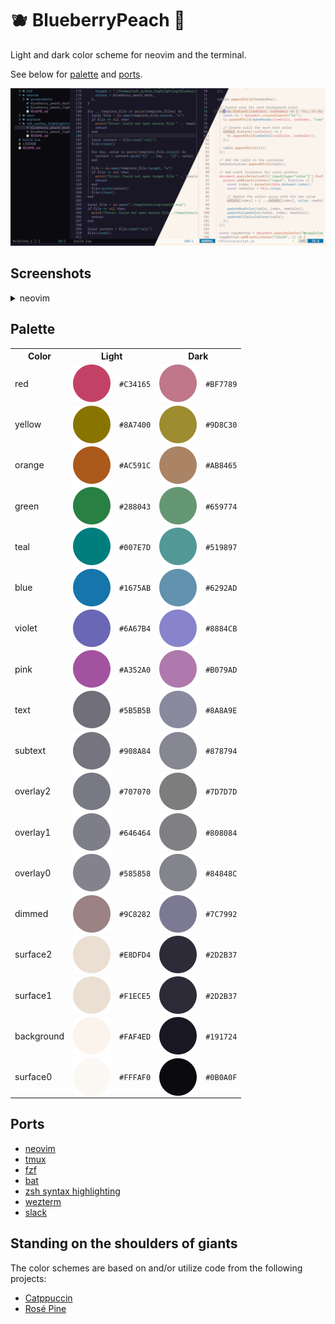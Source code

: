 # 🫐 BlueberryPeach 🍑

Light and dark color scheme for neovim and the terminal.

See below for [palette](#palette) and [ports](#ports).

<p align="center">
  <img src="./assets/social.png" alt="BlueberryPeach theme screenshot" />
</p>

## Screenshots

<details>
<summary>neovim</summary>
  <p align="center">
    <img src="./ports/neovim/screenshots/light.png" alt="BlueberryPeach light variant" />
    <img src="./ports/neovim/screenshots/dark.png" alt="BlueberryPeach dark variant" />
  </p>
</details>

## Palette

<table>
  <tr>
    <th>Color</th>
    <th colspan="2">Light</th>
    <th colspan="2">Dark</th>
  </tr>
  <tr>
	<td>red</td>
    <td><img valign='middle' src="./assets/light_red.svg" /></td>
    <td><code>#C34165</code></td>
    <td><img valign='middle' src="./assets/dark_red.svg" /></td>
    <td><code>#BF7789</code></td>
  </tr>
  <tr>
	<td>yellow</td>
    <td><img valign='middle' src="./assets/light_yello.svg" /></td>
    <td><code>#8A7400</code></td>
    <td><img valign='middle' src="./assets/dark_yello.svg" /></td>
    <td><code>#9D8C30</code></td>
  </tr>
  <tr>
	<td>orange</td>
    <td><img valign='middle' src="./assets/light_orange.svg" /></td>
    <td><code>#AC591C</code></td>
    <td><img valign='middle' src="./assets/dark_orange.svg" /></td>
    <td><code>#AB8465</code></td>
  </tr>
  <tr>
	<td>green</td>
    <td><img valign='middle' src="./assets/light_green.svg" /></td>
    <td><code>#288043</code></td>
    <td><img valign='middle' src="./assets/dark_green.svg" /></td>
    <td><code>#659774</code></td>
  </tr>
  <tr>
	<td>teal</td>
    <td><img valign='middle' src="./assets/light_teal.svg" /></td>
    <td><code>#007E7D</code></td>
    <td><img valign='middle' src="./assets/dark_teal.svg" /></td>
    <td><code>#519897</code></td>
  </tr>
  <tr>
	<td>blue</td>
    <td><img valign='middle' src="./assets/light_blue.svg" /></td>
    <td><code>#1675AB</code></td>
    <td><img valign='middle' src="./assets/dark_blue.svg" /></td>
    <td><code>#6292AD</code></td>
  </tr>
  <tr>
	<td>violet</td>
    <td><img valign='middle' src="./assets/light_violet.svg" /></td>
    <td><code>#6A67B4</code></td>
    <td><img valign='middle' src="./assets/dark_violet.svg" /></td>
    <td><code>#8884CB</code></td>
  </tr>
  <tr>
	<td>pink</td>
    <td><img valign='middle' src="./assets/light_pink.svg" /></td>
    <td><code>#A352A0</code></td>
    <td><img valign='middle' src="./assets/dark_pink.svg" /></td>
    <td><code>#B079AD</code></td>
  </tr>
  <tr>
	<td>text</td>
    <td><img valign='middle' src="./assets/light_text.svg" /></td>
    <td><code>#5B5B5B</code></td>
    <td><img valign='middle' src="./assets/dark_text.svg" /></td>
    <td><code>#8A8A9E</code></td>
  </tr>
  <tr>
	<td>subtext</td>
    <td><img valign='middle' src="./assets/light_subtext.svg" /></td>
    <td><code>#908A84</code></td>
    <td><img valign='middle' src="./assets/dark_subtext.svg" /></td>
    <td><code>#878794</code></td>
  </tr>
  <tr>
	<td>overlay2</td>
    <td><img valign='middle' src="./assets/light_overlay2.svg" /></td>
    <td><code>#707070</code></td>
    <td><img valign='middle' src="./assets/dark_overlay2.svg" /></td>
    <td><code>#7D7D7D</code></td>
  </tr>
  <tr>
	<td>overlay1</td>
    <td><img valign='middle' src="./assets/light_overlay1.svg" /></td>
    <td><code>#646464</code></td>
    <td><img valign='middle' src="./assets/dark_overlay1.svg" /></td>
    <td><code>#808084</code></td>
  </tr>
  <tr>
	<td>overlay0</td>
    <td><img valign='middle' src="./assets/light_overlay0.svg" /></td>
    <td><code>#585858</code></td>
    <td><img valign='middle' src="./assets/dark_overlay0.svg" /></td>
    <td><code>#84848C</code></td>
  </tr>
  <tr>
	<td>dimmed</td>
    <td><img valign='middle' src="./assets/light_dimmed.svg" /></td>
    <td><code>#9C8282</code></td>
    <td><img valign='middle' src="./assets/dark_dimmed.svg" /></td>
    <td><code>#7C7992</code></td>
  </tr>
  <tr>
	<td>surface2</td>
    <td><img valign='middle' src="./assets/light_surface2.svg" /></td>
    <td><code>#E8DFD4</code></td>
    <td><img valign='middle' src="./assets/dark_surface2.svg" /></td>
    <td><code>#2D2B37</code></td>
  </tr>
  <tr>
	<td>surface1</td>
    <td><img valign='middle' src="./assets/light_surface1.svg" /></td>
    <td><code>#F1ECE5</code></td>
    <td><img valign='middle' src="./assets/dark_surface1.svg" /></td>
    <td><code>#2D2B37</code></td>
  </tr>
  <tr>
	<td>background</td>
    <td><img valign='middle' src="./assets/light_background.svg" /></td>
    <td><code>#FAF4ED</code></td>
    <td><img valign='middle' src="./assets/dark_background.svg" /></td>
    <td><code>#191724</code></td>
  </tr>
  <tr>
	<td>surface0</td>
    <td><img valign='middle' src="./assets/light_surface0.svg" /></td>
    <td><code>#FFFAF0</code></td>
    <td><img valign='middle' src="./assets/dark_surface0.svg" /></td>
    <td><code>#0B0A0F</code></td>
  </tr>
</table>

## Ports

- [neovim](./ports/neovim)
- [tmux](./ports/tmux)
- [fzf](./ports/fzf)
- [bat](./ports/bat)
- [zsh syntax highlighting](./ports/zsh_syntax_highlighting)
- [wezterm](./ports/wezterm)
- [slack](./ports/slack)

## Standing on the shoulders of giants

The color schemes are based on and/or utilize code from the following projects:

- [Catppuccin](https://github.com/catppuccin/catppuccin)
- [Rosé Pine](https://github.com/rose-pine/rose-pine-theme)
